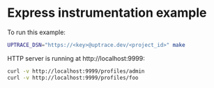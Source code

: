 # Express instrumentation example

To run this example:

```bash
UPTRACE_DSN="https://<key>@uptrace.dev/<project_id>" make
```

HTTP server is running at http://localhost:9999:

```bash
curl -v http://localhost:9999/profiles/admin
curl -v http://localhost:9999/profiles/foo
```

